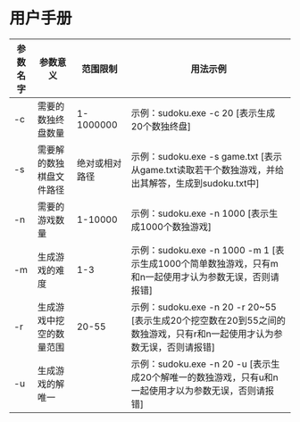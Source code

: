 # 用户手册

| 参数名字 | 参数意义 | 范围限制 | 用法示例 |
| -------- | -------- | ------------------ | -------- |
| -c        | 需要的数独终盘数量 | 1-1000000 | 示例：sudoku.exe -c 20 [表示生成20个数独终盘] |
| -s | 需要解的数独棋盘文件路径 | 绝对或相对路径 | 示例：sudoku.exe -s game.txt [表示从game.txt读取若干个数独游戏，并给出其解答，生成到sudoku.txt中] |
| -n | 需要的游戏数量 | 1-10000 | 示例：sudoku.exe -n 1000 [表示生成1000个数独游戏] |
| -m | 生成游戏的难度 | 1-3 | 示例：sudoku.exe -n 1000 -m 1 [表示生成1000个简单数独游戏，只有m和n一起使用才认为参数无误，否则请报错] |
| -r | 生成游戏中挖空的数量范围 | 20-55 | 示例：sudoku.exe -n 20 -r 20~55 [表示生成20个挖空数在20到55之间的数独游戏，只有r和n一起使用才认为参数无误，否则请报错] |
| -u | 生成游戏的解唯一 |                    | 示例：sudoku.exe -n 20 -u [表示生成20个解唯一的数独游戏，只有u和n一起使用才以为参数无误，否则请报错] |

